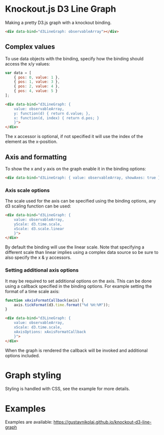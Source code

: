 # Knockout.js D3 Line Graph

Making a pretty D3.js graph with a knockout binding.

```html
<div data-bind="d3LineGraph: observableArray"></div>
```

## Complex values
To use data objects with the binding, specify how the binding should access the x/y values:

```js
var data = [
    { pos: 0, value: 1 },
    { pos: 1, value: 3 },
    { pos: 2, value: 4 },
    { pos: 4, value: 5 }
];
```

```html
<div data-bind="d3LineGraph: { 
    value: observableArray, 
    y: function(d) { return d.value; }, 
    x: function(d, index) { return d.pos; } 
    }">
</div>
```
The x accessor is optional, if not specified it will use the index of the element as the x-position.

## Axis and formatting
To show the x and y axis on the graph enable it in the binding options:

```html
<div data-bind="d3LineGraph: { value: observableArray, showAxes: true }"></div>
```

### Axis scale options
The scale used for the axis can be specified using the binding options, any d3 scaling function can be used:

```html
<div data-bind="d3LineGraph: { 
    value: observableArray, 
    yScale: d3.time.scale, 
    xScale: d3.scale.linear 
    }">
</div>
```
By default the binding will use the linear scale. Note that specifying a different scale than linear implies using a complex data source so be sure to also specify the x & y accessors.

### Setting additional axis options
It may be required to set additional options on the axis. This can be done using a callback specified in the binding options. 
For example setting the format of a time scale axis:

```js
function xAxisFormatCallback(axis) {
    axis.tickFormat(d3.time.format("%d %H:%M"));
}
```

```html
<div data-bind="d3LineGraph: { 
    value: observableArray, 
    xScale: d3.time.scale, 
    xAxisOptions: xAxisFormatCallback 
    }">
</div>
```
When the graph is rendered the callback will be invoked and additional options included.

# Graph styling
Styling is handled with CSS, see the example for more details.

# Examples

Examples are available: https://gustavnikolaj.github.io/knockout-d3-line-graph

